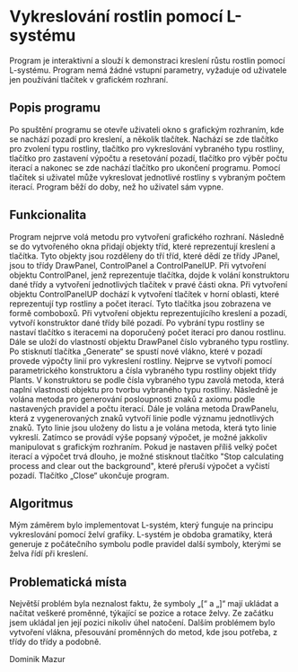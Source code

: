 # Vykreslování rostlin pomocí L-systému

Program je interaktivní a slouží k demonstraci kreslení růstu rostlin pomocí L-systému. Program nemá žádné vstupní parametry, vyžaduje od uživatele jen používání tlačítek v grafickém rozhraní. 

## Popis programu
Po spuštění programu se otevře uživateli okno s grafickým rozhraním, kde se nachází pozadí pro kreslení, a několik tlačítek. Nachází se zde tlačítko pro zvolení typu rostliny, tlačítko pro vykreslování vybraného typu rostliny, tlačítko pro zastavení výpočtu a resetování pozadí, tlačítko pro výběr počtu iterací a nakonec se zde nachází tlačítko pro ukončení programu. Pomocí tlačítek si uživatel může vykreslovat jednotlivé rostliny s vybraným počtem iterací. Program běží do doby, než ho uživatel sám vypne.

## Funkcionalita

Program nejprve volá metodu pro vytvoření grafického rozhraní. Následně se do vytvořeného okna přidají objekty tříd, které reprezentují kreslení a tlačítka. Tyto objekty jsou rozděleny do tří tříd, které dědí ze třídy JPanel, jsou to třídy DrawPanel, ControlPanel a ControlPanelUP. Při vytvoření objektu ControlPanel, jenž reprezentuje tlačítka, dojde k volání konstruktoru dané třídy a vytvoření jednotlivých tlačítek v pravé části okna. Při vytvoření objektu ControlPanelUP dochází k vytvoření tlačítek v horní oblasti, které reprezentují typ rostliny a počet iterací. Tyto tlačítka jsou zobrazena ve formě comboboxů. Při vytvoření objektu reprezentujícího kreslení a pozadí, vytvoří konstruktor dané třídy bílé pozadí. Po vybrání typu rostliny se nastaví tlačítko s iteracemi na doporučený počet iterací pro danou rostlinu. Dále se uloží do vlastností objektu DrawPanel číslo vybraného typu rostliny. Po stisknutí tlačítka „Generate“ se spustí nové vlákno, které v pozadí provede výpočty linií pro vykreslení rostliny. Nejprve se vytvoří pomocí parametrického konstruktoru a čísla vybraného typu rostliny objekt třídy Plants. V konstruktoru se podle čísla vybraného typu zavolá metoda, která naplní vlastnosti objektu pro tvorbu vybraného typu rostliny. Následně je volána metoda pro generování posloupnosti znaků z axiomu podle nastavených pravidel a počtu iterací. Dále je volána metoda DrawPanelu, která z vygenerovaných znaků vytvoří linie podle významu jednotlivých znaků. Tyto linie jsou uloženy do listu a je volána metoda, která tyto linie vykreslí. Zatímco se provádí výše popsaný výpočet, je možné jakkoliv manipulovat s grafickým rozhraním. Pokud je nastaven příliš velký počet iterací a výpočet trvá dlouho, je možné stisknout tlačítko "Stop calculating process and clear out the background", které přeruší výpočet a vyčistí pozadí. Tlačítko „Close“ ukončuje program.

## Algoritmus

Mým záměrem bylo implementovat L-systém, který funguje na principu vykreslování pomocí želví grafiky. L-systém je obdoba gramatiky, která generuje z počátečního symbolu podle pravidel další symboly, kterými se želva řídí při kreslení.

## Problematická místa

Největší problém byla neznalost faktu, že symboly „[“ a „]“ mají ukládat a načítat veškeré proměnné, týkající se pozice a rotace želvy. Ze začátku jsem ukládal jen její pozici nikoliv úhel natočení. Dalším problémem bylo vytvoření vlákna, přesouvání proměnných do metod, kde jsou potřeba, z třídy do třídy a podobně.


Dominik Mazur 

